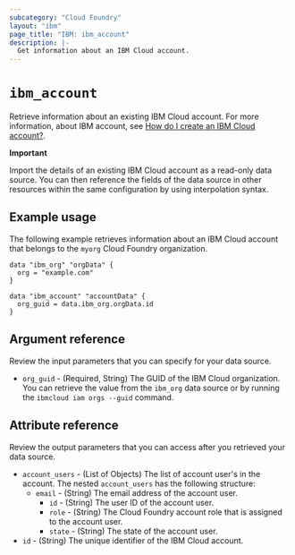 ```yaml
---
subcategory: "Cloud Foundry"
layout: "ibm"
page_title: "IBM: ibm_account"
description: |-
  Get information about an IBM Cloud account.
---
```


# `ibm_account`

Retrieve information about an existing IBM Cloud account. For more information, about IBM account, see [How do I create an IBM Cloud account?](https://cloud.ibm.com/docs/account?topic=account-accountfaqs).

**Important**

Import the details of an existing IBM Cloud account as a read-only data source. You can then reference the fields of the data source in other resources within the same configuration by using interpolation syntax.


## Example usage
The following example retrieves information about an IBM Cloud account that belongs to the `myorg` Cloud Foundry organization. 

```
data "ibm_org" "orgData" {
  org = "example.com"
}

data "ibm_account" "accountData" {
  org_guid = data.ibm_org.orgData.id
}
```

## Argument reference
Review the input parameters that you can specify for your data source.

- `org_guid` - (Required, String) The GUID of the IBM Cloud organization. You can retrieve the value from the `ibm_org` data source or by running the `ibmcloud iam orgs --guid` command.

## Attribute reference
Review the output parameters that you can access after you retrieved your data source. 

- `account_users` - (List of Objects) The list of account user's in the account. The nested `account_users` has the following structure:
	- `email` - (String) The email address of the account user.
        - `id` - (String) The user ID of the account user.
        - `role` -  (String) The Cloud Foundry account role that is assigned to the account user.
        - `state` - (String) The state of the account user.
- `id` - (String) The unique identifier of the IBM Cloud account.


